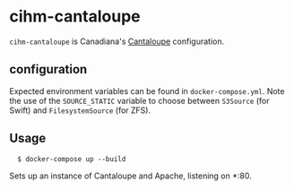 # cihm-cantaloupe

`cihm-cantaloupe` is Canadiana's [Cantaloupe](https://cantaloupe-project.github.io/) configuration.

## configuration

Expected environment variables can be found in `docker-compose.yml`. Note the use of the `SOURCE_STATIC` variable to choose between `S3Source` (for Swift) and `FilesystemSource` (for ZFS).

## Usage

      $ docker-compose up --build

Sets up an instance of Cantaloupe and Apache, listening on \*:80.
